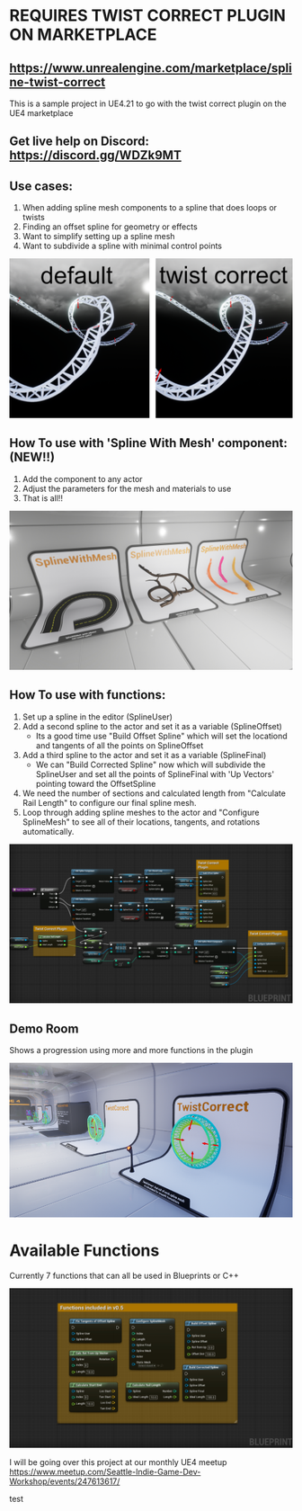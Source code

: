 # REQUIRES TWIST CORRECT PLUGIN ON MARKETPLACE
## https://www.unrealengine.com/marketplace/spline-twist-correct
This is a sample project in UE4.21 to go with the twist correct plugin on the UE4 marketplace

## Get live help on Discord: https://discord.gg/WDZk9MT


## Use cases:
1. When adding spline mesh components to a spline that does loops or twists
2. Finding an offset spline for geometry or effects
3. Want to simplify setting up a spline mesh
4. Want to subdivide a spline with minimal control points

![TwistCorrect](/assets/TwistCorrect_r1venq50n.png)

## How To use with 'Spline With Mesh' component: (NEW!!)
1. Add the component to any actor 
2. Adjust the parameters for the mesh and materials to use
3. That is all!!

![SplineWithMeshComponentExamples](/assets/SplineWithMeshComponentExamples.jpg)


## How To use with functions:
1. Set up a spline in the editor (SplineUser) 
2. Add a second spline to the actor and set it as a variable (SplineOffset)
    - Its a good time use "Build Offset Spline" which will set the                  locationd and tangents of all the points on SplineOffset
3. Add a third spline to the actor and set it as a variable (SplineFinal)
    - We can "Build Corrected Spline" now which will subdivide the SplineUser and   set all the points of SplineFinal with 'Up Vectors' pointing toward the OffsetSpline
4. We need the number of sections and calculated length from "Calculate Rail Length" to configure our final spline mesh. 
5. Loop through adding spline meshes to the actor and "Configure SplineMesh" to see all of their locations, tangents, and rotations automatically.  

![TwistCorrectScreenshotsFinal](/assets/TwistCorrectScreenshotsFinal.jpg)

## Demo Room 
Shows a progression using more and more functions in the plugin

![TwistCorrectDemoRoom](/assets/TwistCorrectDemoRoom.png)

# Available Functions
Currently 7 functions that can all be used in Blueprints or C++

![TwistCorrectScreenshots](/assets/TwistCorrectScreenshots.jpg)

I will be going over this project at our monthly UE4 meetup
https://www.meetup.com/Seattle-Indie-Game-Dev-Workshop/events/247613617/

test
